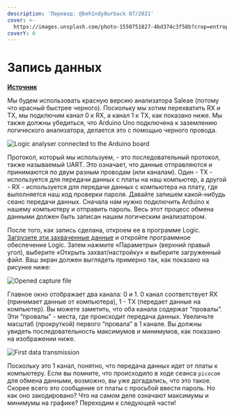 ```yaml
---
description: 'Перевод: @beh1ndy0urback 07/2021'
cover: >-
  https://images.unsplash.com/photo-1550751827-4bd374c3f58b?crop=entropy&cs=srgb&fm=jpg&ixid=MnwxOTcwMjR8MHwxfHNlYXJjaHwyfHxjeWJlcnxlbnwwfHx8fDE2MzYyODE0OTQ&ixlib=rb-1.2.1&q=85
coverY: 0
---
```


# Запись данных

[**Источник**](https://maldroid.github.io/hardware-hacking/)

Мы будем использовать красную версию анализатора Saleae (потому что красный быстрее черного). Поскольку мы хотим перехватить RX и TX, мы подключим канал 0 к RX, а канал 1 к TX, как показано ниже. Мы также должны убедиться, что Arduino Uno подключена к заземлению логического анализатора, делается это с помощью черного провода.

![Logic analyser connected to the Arduino board](https://maldroid.github.io/hardware-hacking/assets/saleae\_uno.jpg)

Протокол, который мы используем, - это последовательный протокол, также называемый UART. Это означает, что данные отправляются и принимаются по двум разным проводам (или каналам). Один - TX - используется для передачи данных с платы на наш компьютер, а другой - RX - используется для передачи данных с компьютера на плату, где выполняется наш код проверки пароля. Давайте запишем какой-нибудь сеанс передачи данных. Сначала нам нужно подключить Arduino к нашему компьютеру и отправить пароль. Весь этот процесс обмена данными должен быть записан нашим логическим анализатором.

После того, как запись сделана, откроем ее в программе Logic. [Загрузите эти захваченные данные](https://maldroid.github.io/hardware-hacking/assets/password\_try.logicdata) и откройте программное обеспечение Logic. Затем нажмите «Параметры» (верхний правый угол), выберите «Открыть захват/настройку» и выберите загруженный файл. Ваш экран должен выглядеть примерно так, как показано на рисунке ниже:

![Opened capture file](https://maldroid.github.io/hardware-hacking/assets/logic\_screenshot\_0.png)

Главное окно отображает два канала: 0 и 1. 0 канал соответствует RX (принимает данные от компьютера), 1 - TX (передает данные на компьютер). Вы можете заметить, что оба канала содержат “провалы”. Эти “провалы” - места, где происходит передача данных. Увеличьте масштаб (прокруткой) первого “провала” в 1 канале. Вы должны увидеть последовательность максимумов и минимумов, как показано на изображении ниже.&#x20;

![First data transmission](https://maldroid.github.io/hardware-hacking/assets/logic\_screenshot\_1.png)

Поскольку это 1 канал, понятно, что передача данных идет от платы к компьютеру. Если вы помните, что происходило в ходе сеанса `picocom `для обмена данными, возможно, вы уже догадались, что это такое. Скорее всего это сообщение от платы с просьбой ввести пароль. Но как оно закодировано? Что на самом деле означают максимумы и минимумы на графике? Переходим к следующей части!
